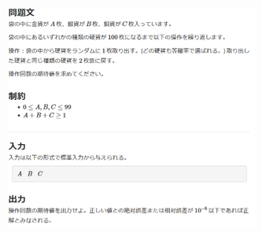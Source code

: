 ![question](https://github.com/kimura-12/AtCoder_Training/blob/master/AtCoder_Beginner_Contest/ABC184/D.increment_of_coins/question.png)
